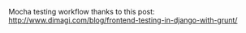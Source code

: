Mocha testing workflow thanks to this post: http://www.dimagi.com/blog/frontend-testing-in-django-with-grunt/
